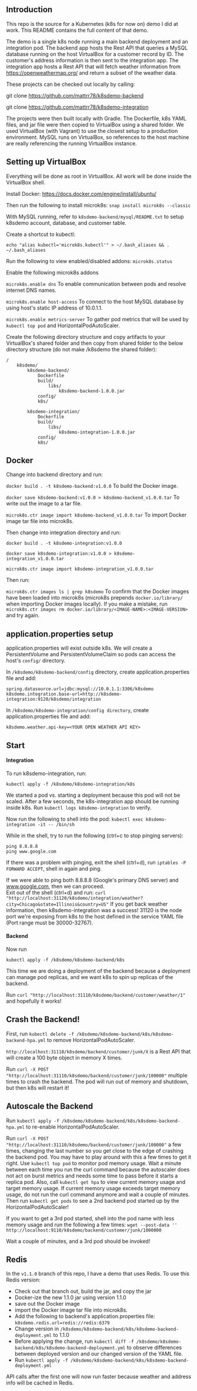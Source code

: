 ## Introduction
This repo is the source for a Kubernetes (k8s for now on) demo I did at work.  This README contains the full content of that demo.

The demo is a single k8s node running a main backend deployment and an integration pod.  The backend app hosts the Rest API that
queries a MySQL database running on the host VirtualBox for a customer record by ID.  The customer's address information
is then sent to the integration app.  The integration app hosts a Rest API that will fetch weather information from
https://openweathermap.org/ and return a subset of the weather data.

These projects can be checked out locally by calling:

git clone https://github.com/mattrr78/k8sdemo-backend

git clone https://github.com/mattrr78/k8sdemo-integration

The projects were then built locally with Gradle.  The Dockerfile, k8s YAML files, and jar file were then copied to 
VirtualBox using a shared folder.  We used VirtualBox (with Vagrant) to use the closest setup to a production environment.
MySQL runs on VirtualBox, so references to the host machine are really referencing the running VirtualBox instance.

## Setting up VirtualBox

Everything will be done as root in VirtualBox.  All work will be done inside the VirtualBox shell.

Install Docker:  https://docs.docker.com/engine/install/ubuntu/

Then run the following to install microk8s:  `snap install microk8s --classic`

With MySQL running, refer to `k8sdemo-backend/mysql/README.txt` to setup k8sdemo account, database, and customer table.

Create a shortcut to kubectl:

`echo "alias kubectl='microk8s.kubectl'" > ~/.bash_aliases && . ~/.bash_aliases`

Run the following to view enabled/disabled addons: `microk8s.status`

Enable the following microk8s addons

`microk8s.enable dns` To enable communication between pods and resolve internet DNS names.

`microk8s.enable host-access` To connect to the host MySQL database by using host's static IP address of 10.0.1.1.

`microk8s.enable metrics-server` To gather pod metrics that will be used by `kubectl top pod` and HorizontalPodAutoScaler.

Create the following directory structure and copy artifacts to your VirtualBox's shared folder and then copy from shared
folder to the below directory structure (do not make /k8sdemo the shared folder):

```
/
    k8sdemo/
        k8sdemo-backend/
            Dockerfile
            build/
                libs/
                    k8sdemo-backend-1.0.0.jar
            config/
            k8s/
    
        k8sdemo-integration/
            Dockerfile
            build/
                libs/
                    k8sdemo-integration-1.0.0.jar
            config/
            k8s/
```

## Docker
Change into backend directory and run:

`docker build . -t k8sdemo-backend:v1.0.0` To build the Docker image.

`docker save k8sdemo-backend:v1.0.0 > k8sdemo-backend_v1.0.0.tar`  To write out the image to a tar file.

`microk8s.ctr image import k8sdemo-backend_v1.0.0.tar` To import Docker image tar file into microk8s.

Then change into integration directory and run:

`docker build . -t k8sdemo-integration:v1.0.0`

`docker save k8sdemo-integration:v1.0.0 > k8sdemo-integration_v1.0.0.tar`

`microk8s.ctr image import k8sdemo-integration_v1.0.0.tar`

Then run:

`microk8s.ctr images ls | grep k8sdemo` To confirm that the Docker images have been loaded into microk8s 
(microk8s prepends `docker.io/library/` when importing Docker images locally).  If you make a mistake, run
`microk8s.ctr images rm docker.io/library/<IMAGE-NAME>:<IMAGE-VERSION>` and try again.

## application.properties setup

application.properties will exist outside k8s.  We will create a PersistentVolume and PersistentVolumeClaim so pods
can access the host's `config/` directory.

In `/k8sdemo/k8sdemo-backend/config` directory, create application.properties file and add:
```
spring.datasource.url=jdbc:mysql://10.0.1.1:3306/k8sdemo
k8sdemo.integration.base-url=http://k8sdemo-integration:9120/k8sdemo/integration
```

In `/k8sdemo/k8sdemo-integration/config directory`, create application.properties file and add:
```
k8sdemo.weather.api-key=<YOUR OPEN WEATHER API KEY>
```

## Start

#### Integration
To run k8sdemo-integration, run:

```
kubectl apply -f /k8sdemo/k8sdemo-integration/k8s
```

We started a pod vs. starting a deployment because this pod will not be scaled.
After a few seconds, the k8s-integration app should be running inside k8s.  Run `kubectl logs k8sdemo-integration`
to verify.

Now run the following to shell into the pod:  `kubectl exec k8sdemo-integration -it -- /bin/sh`

While in the shell, try to run the following (ctrl+c to stop pinging servers):
```
ping 8.8.8.8
ping www.google.com
```

If there was a problem with pinging, exit the shell (ctrl+d), run `iptables -P FORWARD ACCEPT`, shell in again and ping.

If we were able to ping both 8.8.8.8 (Google's primary DNS server) and www.google.com, then we can proceed.  
Exit out of the shell (ctrl+d) and run:
`curl "http://localhost:31120/k8sdemo/integration/weather?city=Chicago&state=Illinois&country=US"`  If you get back
weather information, then k8sdemo-integration was a success!  31120 is the node port we're exposing from k8s to the 
host defined in the service YAML file (Port range must be 30000-32767).  

#### Backend
Now run 
```
kubectl apply -f /k8sdemo/k8sdemo-backend/k8s
```

This time we are doing a deployment of the backend because a deployment can manage pod replicas, and we want k8s to
spin up replicas of the backend.

Run `curl "http://localhost:31110/k8sdemo/backend/customer/weather/1"` and hopefully it works!

## Crash the Backend!

First, run `kubectl delete -f /k8sdemo/k8sdemo-backend/k8s/k8sdemo-backend-hpa.yml` to remove HorizontalPodAutoScaler.

`http://localhost:31110/k8sdemo/backend/customer/junk/X` is a Rest API that will create a 100 byte object in memory X
times.

Run `curl -X POST "http://localhost:31110/k8sdemo/backend/customer/junk/100000"` multiple times to crash the backend.
The pod will run out of memory and shutdown, but then k8s will restart it!

## Autoscale the Backend

Run `kubectl apply -f /k8sdemo/k8sdemo-backend/k8s/k8sdemo-backend-hpa.yml` to re-enable HorizontalPodAutoScaler.

Run `curl -X POST "http://localhost:31110/k8sdemo/backend/customer/junk/100000"` a few times, changing the last number 
so you get close to the edge of crashing the backend pod.  You may have to play around with this a few times to get it
right.  Use `kubectl top pod` to monitor pod memory usage.  Wait a minute between each time you run the curl command
because the autoscaler does not act on burst metrics and needs some time to pass before it starts a replica pod.  Also,
call `kubectl get hpa` to view current memory usage and target memory usage.  If current memory usage exceeds target
memory usage, do not run the curl command anymore and wait a couple of minutes.  Then run `kubectl get pods` to see a
2nd backend pod started up by the HorizontalPodAutoScaler!

If you want to get a 3rd pod started, shell into the pod name with less memory usage and run the following a few times:
`wget --post-data '' http://localhost:9110/k8sdemo/backend/customer/junk/1000000`

Wait a couple of minutes, and a 3rd pod should be invoked!

## Redis

In the `v1.1.0` branch of this repo, I have a demo that uses Redis.  To use this Redis version:

* Check out that branch out, build the jar, and copy the jar
* Docker-ize the new 1.1.0 jar using version 1.1.0 
* save out the Docker image
* import the Docker image tar file into microk8s.
* Add the following to backend's application.properties file:
  `k8sdemo.redis.url=redis://redis:6379`
* Change version in `/k8sdemo/k8sdemo-backend/k8s/k8sdemo-backend-deployment.yml` to 1.1.0
* Before applying the change, run `kubectl diff -f /k8sdemo/k8sdemo-backend/k8s/k8sdemo-backend-deployment.yml` to
  observe differences between deployed version and our changed version of the YAML file.
* Run `kubectl apply -f /k8sdemo/k8sdemo-backend/k8s/k8sdemo-backend-deployment.yml`

API calls after the first one will now run faster because weather and address info will be cached in Redis.
